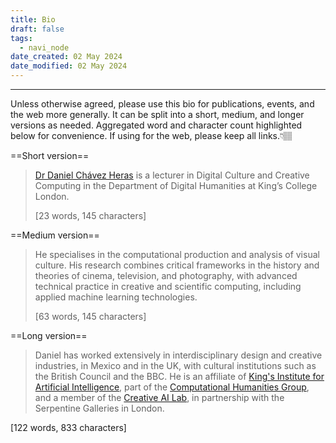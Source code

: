 ```yaml
---
title: Bio
draft: false
tags:
  - navi_node
date_created: 02 May 2024
date_modified: 02 May 2024
---
```

---
Unless otherwise agreed, please use this bio for publications, events, and the web more generally. It can be split into a short, medium, and longer versions as needed. Aggregated word and character count highlighted below for convenience. If using for the web, please keep all links.👇🏽



==Short version==
>[Dr Daniel Chávez Heras](https://movingpixel.net/) is a lecturer in Digital Culture and Creative Computing in the Department of Digital Humanities at King’s College London. 
>
>\[23 words, 145 characters]

==Medium version==
>He specialises in the computational production and analysis of visual culture. His research combines critical frameworks in the history and theories of cinema, television, and photography, with advanced technical practice in creative and scientific computing, including applied machine learning technologies. 
>
>\[63 words, 145 characters]

==Long version==
>Daniel has worked extensively in interdisciplinary design and creative industries, in Mexico and in the UK, with cultural institutions such as the British Council and the BBC. He is an affiliate of [King's Institute for Artificial Intelligence](https://www.kcl.ac.uk/ai), part of the [Computational Humanities Group](https://www.kcl.ac.uk/research/computational-humanities-research-group), and a member of the [Creative AI Lab](https://creative-ai.org/), in partnership with the Serpentine Galleries in London.
>
\[122 words, 833 characters]